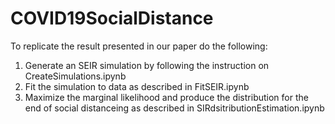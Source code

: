 # COVID19SocialDistance

To replicate the result presented in our paper do the following:
1. Generate an SEIR simulation by following the instruction on CreateSimulations.ipynb
2. Fit the simulation to data as described in FitSEIR.ipynb
3. Maximize the marginal likelihood and produce the distribution for the end of social distanceing as described in SIRdsitributionEstimation.ipynb
